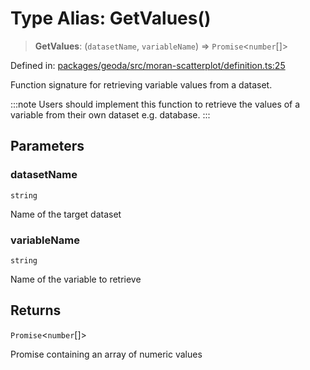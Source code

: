# Type Alias: GetValues()

> **GetValues**: (`datasetName`, `variableName`) => `Promise`\<`number`[]\>

Defined in: [packages/geoda/src/moran-scatterplot/definition.ts:25](https://github.com/GeoDaCenter/openassistant/blob/a1f850931f3d8289e0a4c297ef4b317a2f84235b/packages/geoda/src/moran-scatterplot/definition.ts#L25)

Function signature for retrieving variable values from a dataset.

:::note
Users should implement this function to retrieve the values of a variable from their own dataset e.g. database.
:::

## Parameters

### datasetName

`string`

Name of the target dataset

### variableName

`string`

Name of the variable to retrieve

## Returns

`Promise`\<`number`[]\>

Promise containing an array of numeric values
